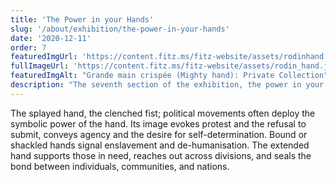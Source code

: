 ```yaml
---
title: 'The Power in your Hands'
slug: '/about/exhibition/the-power-in-your-hands'
date: '2020-12-11'
order: 7
featuredImgUrl: 'https://content.fitz.ms/fitz-website/assets/rodinhand.jpg?key=directus-medium-crop'
fullImageUrl: 'https://content.fitz.ms/fitz-website/assets/rodin_hand.jpg'
featuredImgAlt: "Grande main crispée (Mighty hand): Private Collection"
description: "The seventh section of the exhibition, the power in your hands"
---
```

The splayed hand, the clenched fist; political movements often deploy the symbolic power of the hand. Its image evokes protest and the refusal to submit, conveys agency and the desire for self-determination. Bound or shackled hands signal enslavement and de-humanisation. The extended hand supports those in need, reaches out across divisions, and seals the bond between individuals, communities, and nations.
